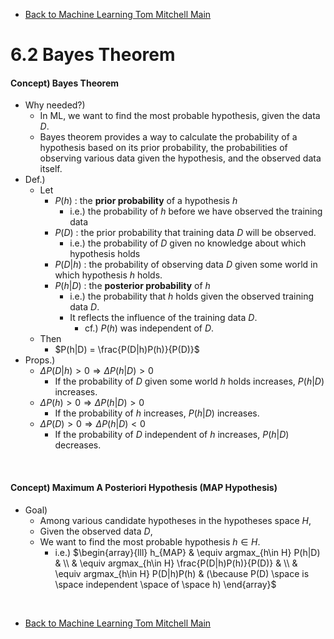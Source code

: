 * [Back to Machine Learning Tom Mitchell Main](../../main.md)

# 6.2 Bayes Theorem

#### Concept) Bayes Theorem
- Why needed?)
  - In ML, we want to find the most probable hypothesis, given the data $D$.
  - Bayes theorem provides a way to calculate the probability of a hypothesis based on its prior probability, the probabilities of observing various data given the hypothesis, and the observed data itself.
- Def.)
  - Let
    - $P(h)$ : the **prior probability** of a hypothesis $h$
      - i.e.) the probability of $h$ before we have observed the training data
    - $P(D)$ : the prior probability that training data $D$ will be observed.
      - i.e.) the probability of $D$ given no knowledge about which hypothesis holds
    - $P(D|h)$ : the probability of observing data $D$ given some world in which hypothesis $h$ holds.
    - $P(h|D)$ : the **posterior probability** of $h$
      - i.e.) the probability that $h$ holds given the observed training data $D$.
      - It reflects the influence of the training data $D$.
        - cf.) $P(h)$ was independent of $D$.
  - Then
    - $P(h|D) = \frac{P(D|h)P(h)}{P(D)}$
- Props.)
  - $\Delta P(D|h) \gt 0 \Rightarrow \Delta P(h|D) \gt 0$
    - If the probability of $D$ given some world $h$ holds increases, $P(h|D)$ increases.
  - $\Delta P(h) \gt 0 \Rightarrow \Delta P(h|D) \gt 0$
    - If the probability of $h$ increases, $P(h|D)$ increases.
  - $\Delta P(D) \gt 0 \Rightarrow \Delta P(h|D) \lt 0$
    - If the probability of $D$ independent of $h$ increases, $P(h|D)$ decreases.

<br>

#### Concept) Maximum A Posteriori Hypothesis (MAP Hypothesis)
- Goal)
  - Among various candidate hypotheses in the hypotheses space $H$,
  - Given the observed data $D$,
  - We want to find the most probable hypothesis $h \in H$.
    - i.e.) $`\begin{array}{lll} h_{MAP} & \equiv argmax_{h\in H} P(h|D) & \\ & \equiv argmax_{h\in H} \frac{P(D|h)P(h)}{P(D)} & \\ & \equiv argmax_{h\in H} P(D|h)P(h) & (\because P(D) \space is \space independent \space of \space h) \end{array}`$











<br>

* [Back to Machine Learning Tom Mitchell Main](../../main.md)